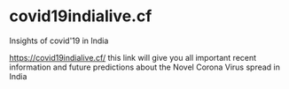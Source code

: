 # covid19indialive.cf
Insights of covid'19 in India

https://covid19indialive.cf/ this link will give you all important recent information and future predictions about the Novel Corona Virus spread in India

